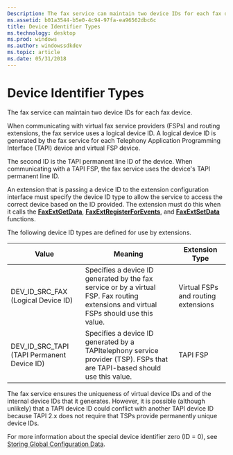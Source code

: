 ```yaml
---
Description: The fax service can maintain two device IDs for each fax device.
ms.assetid: b01a3544-b5e0-4c94-97fa-ea96562dbc6c
title: Device Identifier Types
ms.technology: desktop
ms.prod: windows
ms.author: windowssdkdev
ms.topic: article
ms.date: 05/31/2018
---
```


# Device Identifier Types

The fax service can maintain two device IDs for each fax device.

When communicating with virtual fax service providers (FSPs) and routing extensions, the fax service uses a logical device ID. A logical device ID is generated by the fax service for each Telephony Application Programming Interface (TAPI) device and virtual FSP device.

The second ID is the TAPI permanent line ID of the device. When communicating with a TAPI FSP, the fax service uses the device's TAPI permanent line ID.

An extension that is passing a device ID to the extension configuration interface must specify the device ID type to allow the service to access the correct device based on the ID provided. The extension must do this when it calls the [**FaxExtGetData**](/previous-versions/windows/desktop/api/FaxExt/nf-faxext-faxextgetdata), [**FaxExtRegisterForEvents**](/previous-versions/windows/desktop/api/FaxExt/nf-faxext-faxextregisterforevents), and [**FaxExtSetData**](/previous-versions/windows/desktop/api/FaxExt/nf-faxext-faxextsetdata) functions.

The following device ID types are defined for use by extensions.



| Value                                                    | Meaning                                                                                                                                | Extension Type                      |
|----------------------------------------------------------|----------------------------------------------------------------------------------------------------------------------------------------|-------------------------------------|
| DEV\_ID\_SRC\_FAX (Logical Device ID)<br/>         | Specifies a device ID generated by the fax service or by a virtual FSP. Fax routing extensions and virtual FSPs should use this value. | Virtual FSPs and routing extensions |
| DEV\_ID\_SRC\_TAPI (TAPI Permanent Device ID)<br/> | Specifies a device ID generated by a TAPItelephony service provider (TSP). FSPs that are TAPI-based should use this value.             | TAPI FSP                            |



 

The fax service ensures the uniqueness of virtual device IDs and of the internal device IDs that it generates. However, it is possible (although unlikely) that a TAPI device ID could conflict with another TAPI device ID because TAPI 2.x does not require that TSPs provide permanently unique device IDs.

For more information about the special device identifier zero (ID = 0), see [Storing Global Configuration Data](-mfax-storing-global-configuration-data.md).

 

 




